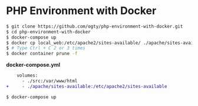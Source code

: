# PHP Environment with Docker

```zsh
$ git clone https://github.com/ogty/php-environment-with-docker.git
$ cd php-environment-with-docker
$ docker-compose up
$ docker cp local_web:/etc/apache2/sites-available/ ./apache/sites-available/ # Effective with a new tab open
$ # Type Ctrl + C 2 or 3 times
$ docker container prune -f
```

**docker-compose.yml**

```diff
    volumes:
      - ./src:/var/www/html
+     - ./apache/sites-available:/etc/apache2/sites-available
```

```zsh
$ docker-compose up
```
